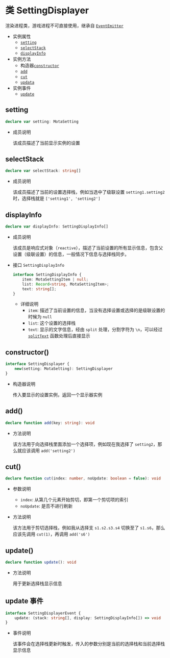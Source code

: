 # 类 SettingDisplayer

渲染进程类，游戏进程不可直接使用，继承自 [`EventEmitter`](./event-emitter.md)

-   实例属性
    -   [`setting`](#setting)
    -   [`selectStack`](#selectstack)
    -   [`displayInfo`](#displayinfo)
-   实例方法
    -   构造器[`constructor`](#constructor)
    -   [`add`](#add)
    -   [`cut`](#cut)
    -   [`updata`](#update)
-   实例事件
    -   [`update`](#update-事件)

## setting

```ts
declare var setting: MotaSetting
```

-   成员说明

    该成员描述了当前显示实例的设置

## selectStack

```ts
declare var selectStack: string[]
```

-   成员说明

    该成员描述了当前的设置选择栈，例如当选中了级联设置 `setting1.setting2` 时，选择栈就是 `['setting1', 'setting2']`

## displayInfo

```ts
declare var displayInfo: SettingDisplayInfo[]
```

-   成员说明

    该成员是响应式对象（`reactive`），描述了当前设置的所有显示信息，包含父设置（级联设置）的信息，一般情况下信息与选择栈同步。

-   接口 `SettingDisplayInfo`

    ```ts
    interface SettingDisplayInfo {
        item: MotaSettingItem | null;
        list: Record<string, MotaSettingItem>;
        text: string[];
    }
    ```

    -   详细说明
        -   `item`: 描述了当前设置的信息，当没有选择设置或选择的是级联设置的时候为 `null`
        -   `list`: 这个设置的选择栈
        -   `text`: 显示的文字信息，经由 `split` 处理，分割字符为 `\n`，可以经过 [`splitText`](../module/render-utils.md#splittext) 函数处理后直接显示

## constructor()

```ts
interface SettingDisplayer {
    new(setting: MotaSetting): SettingDisplayer
}
```

-   构造器说明

    传入要显示的设置实例，返回一个显示器实例

## add()

```ts
declare function add(key: string): void
```

-   方法说明

    该方法用于向选择栈里面添加一个选择项，例如现在我选择了 `setting2`，那么就应该调用 `add('setting2')`

## cut()

```ts
declare function cut(index: number, noUpdate: boolean = false): void
```

-   参数说明

    -   `index`: 从第几个元素开始剪切，即第一个剪切项的索引
    -   `noUpdate`: 是否不进行刷新

-   方法说明

    该方法用于剪切选择栈，例如我从选择支 `s1.s2.s3.s4` 切换至了 `s1.s6`，那么应该先调用 `cut(1)`，再调用 `add('s6')`

## update()

```ts
declare function update(): void
```

-   方法说明

    用于更新选择栈显示信息

## update 事件

```ts
interface SettingDisplayerEvent {
    update: (stack: string[], display: SettingDisplayInfo[]) => void
}
```

-   事件说明

    该事件会在选择栈更新时触发，传入的参数分别是当前的选择栈和当前选择栈显示信息
